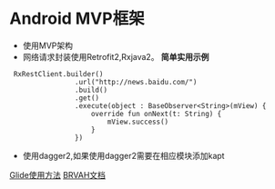 # Android MVP框架

- 使用MVP架构
- 网络请求封装使用Retrofit2,Rxjava2。
**简单实用示例**
```
 RxRestClient.builder()
                .url("http://news.baidu.com/")
                .build()
                .get()
                .execute(object : BaseObserver<String>(mView) {
                    override fun onNext(t: String) {
                        mView.success()
                    }
                })
```
- 使用dagger2,如果使用dagger2需要在相应模块添加kapt

[Glide使用方法](https://muyangmin.github.io/glide-docs-cn/doc/download-setup.html)
[BRVAH文档](https://www.jianshu.com/p/b343fcff51b0)